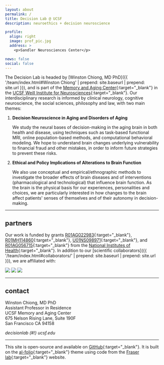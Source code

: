 ```yaml
---
layout: about
permalink: /
title: Decision Lab @ UCSF
description: neuroethics + decision neuroscience

profile: 
  align: right
  image: prof_pic.jpg
  address: > 
    <p>Sandler Neurosciences Center</p>

news: false
social: false
---
```

The Decision Lab is headed by [Winston Chiong, MD PhD]({{ '/team/index.html#Winston Chiong' | prepend: site.baseurl | prepend: site.url }}), and is part of the [Memory and Aging Center](http://memory.ucsf.edu){:target="\_blank"} in the [UCSF Weill Institute for Neurosciences](http://weill.ucsf.edu){:target="\_blank"}. Our interdisciplinary research is informed by clinical neurology, cognitive neuroscience, the social sciences, philosophy and law, with two main themes:

1. **Decision Neuroscience in Aging and Disorders of Aging**

   We study the neural bases of decision-making in the aging brain in both health and disease, using techniques such as task-based functional MRI, online population-based methods, and computational behavioral modeling. We hope to understand brain changes underlying vulnerability to financial fraud and other mistakes, in order to inform future strategies to prevent these risks.

2. **Ethical and Policy Implications of Alterations to Brain Function**

   We also use conceptual and empirical/ethnographic methods to investigate the broader effects of brain diseases and of interventions (pharmacological and technological) that influence brain function. As the brain is the physical basis for our experiences, personalities and choices, we are particularly interested in how changes to the brain affect patients' senses of themselves and of their autonomy in decision-making.

---

## partners

Our work is funded by grants [R01AG022983](https://projectreporter.nih.gov/project_info_description.cfm?aid=9460967&icde=40045081&ddparam=&ddvalue=&ddsub=&cr=1&csb=default&cs=ASC&pball=){:target="\_blank"}, 
[R01MH114860](https://projectreporter.nih.gov/project_info_description.cfm?aid=9564973&icde=40045083&ddparam=&ddvalue=&ddsub=&cr=1&csb=default&cs=ASC&pball=){:target="\_blank"}, [U01NS098971](https://projectreporter.nih.gov/project_info_description.cfm?aid=9356341&icde=40045087&ddparam=&ddvalue=&ddsub=&cr=3&csb=default&cs=ASC&pball=){:target="\_blank"}, and [R01AG056715](https://projectreporter.nih.gov/project_info_description.cfm?aid=9368243&icde=40045089&ddparam=&ddvalue=&ddsub=&cr=6&csb=default&cs=ASC&pball=){:target="\_blank"} from the [National Institutes of Health](http://www.nih.gov){:target="\_blank"}. In addition to our [scientific collaborators]({{ '/team/index.html#collaborators/' | prepend: site.baseurl | prepend: site.url }}), we are affiliated with:

<div class="img_row">
    <img class="col one left" valign="center" src="{{ site.baseurl }}/assets/img/ucconsortium.png"/>
    <img class="col one left" valign="center" src="{{ site.baseurl }}/assets/img/gbhi.jpg"/>
    <img class="col one left" valign="center" src="{{ site.baseurl }}/assets/img/artfl_lefftds.png"/>
</div>

---

## contact
Winston Chiong, MD PhD  
Assistant Professor in Residence  
UCSF Memory and Aging Center  
675 Nelson Rising Lane, Suite 190F  
San Francisco CA 94158  

<i class="fa fa-envelope"></i> *decisionlab (#!) ucsf.edu*

---

This site is open-source and available on [GitHub](https://github.com/winstonchiong/winstonchiong.github.io){:target="\_blank"}. It is built on the [al-folio](https://github.com/alshedivat/al-folio){:target="\_blank"} theme using code from the [Fraser lab](http://fraserlab.com){:target="\_blank"} website.